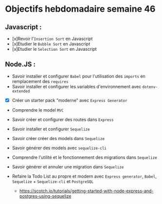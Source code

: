 # Objectifs hebdomadaire semaine 46

## Javascript :

* [x]Revoir l'`Insertion Sort` en Javascript
* [x]Etudier le `Bubble Sort` en Javascript
* [x]Etudier le `Selection Sort` en Javascript


## Node.JS :

* Savoir installer et configurer `Babel` pour l'utilisation des `imports` en remplacement des `requires`
* Savoir installer et configurer les variables d'environnement avec `dotenv-extended`
*[x] Créer un starter pack "moderne" avec `Express Generator`
* Comprendre le model `MVC`
* Savoir créer et configurer des routes dans `Express`
* Savoir installer et configurer `Sequelize`
* Savoir créer créer des models dans `Sequelize`
* Savoir générer des models avec `sequelize-cli`
* Comprendre l'utilité et le fonctionnement des migrations dans `Sequelize`
* Savoir générer et annuler une migration dans `Sequelize`

* Refaire la Todo List au propre et modern avec `Express generator`, `Babel`, `Sequelize` + `Sequelize-cli` et `PostgreSQL`
  * https://scotch.io/tutorials/getting-started-with-node-express-and-postgres-using-sequelize

